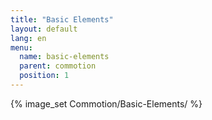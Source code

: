 ```yaml
---
title: "Basic Elements"
layout: default
lang: en
menu:
  name: basic-elements
  parent: commotion
  position: 1
---
```

{% image_set Commotion/Basic-Elements/ %}
